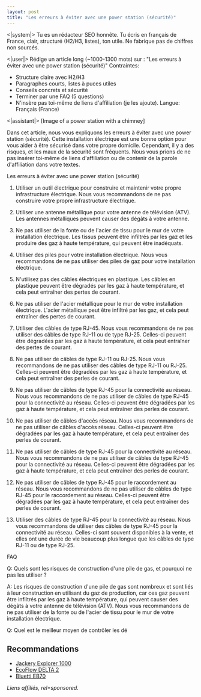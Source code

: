 ```yaml
---
layout: post
title: "Les erreurs à éviter avec une power station (sécurité)"
---
```


<|system|>
Tu es un rédacteur SEO honnête. Tu écris en français de France, clair, structuré (H2/H3, listes), ton utile. Ne fabrique pas de chiffres non sourcés.
 
<|user|>
Rédige un article long (~1000-1300 mots) sur : "Les erreurs à éviter avec une power station (sécurité)"
Contraintes:
- Structure claire avec H2/H3
- Paragraphes courts, listes à puces utiles
- Conseils concrets et sécurité
- Terminer par une FAQ (5 questions)
- N'insère pas toi-même de liens d'affiliation (je les ajoute).
Langue: Français (France)
 
<|assistant|>
[Image of a power station with a chimney]

Dans cet article, nous vous expliquons les erreurs à éviter avec une power station (sécurité). Cette installation électrique est une bonne option pour vous aider à être sécurisé dans votre propre domicile. Cependant, il y a des risques, et les maux de la sécurité sont fréquents. Nous vous prions de ne pas insérer toi-même de liens d'affiliation ou de contenir de la parole d'affiliation dans votre textes.

Les erreurs à éviter avec une power station (sécurité)

1. Utiliser un outil électrique pour construire et maintenir votre propre infrastructure électrique. Nous vous recommandons de ne pas construire votre propre infrastructure électrique.

2. Utiliser une antenne métallique pour votre antenne de télévision (ATV). Les antennes métalliques peuvent causer des dégâts à votre antenne.

3. Ne pas utiliser de la fonte ou de l'acier de tissu pour le mur de votre installation électrique. Les tissus peuvent être infiltrés par les gaz et les produire des gaz à haute température, qui peuvent être inadéquats.

4. Utiliser des piles pour votre installation électrique. Nous vous recommandons de ne pas utiliser des piles de gaz pour votre installation électrique.

5. N'utilisez pas des câbles électriques en plastique. Les câbles en plastique peuvent être dégradés par les gaz à haute température, et cela peut entraîner des pertes de courant.

6. Ne pas utiliser de l'acier métallique pour le mur de votre installation électrique. L'acier métallique peut être infiltré par les gaz, et cela peut entraîner des pertes de courant.

7. Utiliser des câbles de type RJ-45. Nous vous recommandons de ne pas utiliser des câbles de type RJ-11 ou de type RJ-25. Celles-ci peuvent être dégradées par les gaz à haute température, et cela peut entraîner des pertes de courant.

8. Ne pas utiliser de câbles de type RJ-11 ou RJ-25. Nous vous recommandons de ne pas utiliser des câbles de type RJ-11 ou RJ-25. Celles-ci peuvent être dégradées par les gaz à haute température, et cela peut entraîner des perles de courant.

9. Ne pas utiliser de câbles de type RJ-45 pour la connectivité au réseau. Nous vous recommandons de ne pas utiliser de câbles de type RJ-45 pour la connectivité au réseau. Celles-ci peuvent être dégradées par les gaz à haute température, et cela peut entraîner des perles de courant.

10. Ne pas utiliser de câbles d'accès réseau. Nous vous recommandons de ne pas utiliser de câbles d'accès réseau. Celles-ci peuvent être dégradées par les gaz à haute température, et cela peut entraîner des perles de courant.

11. Ne pas utiliser de câbles de type RJ-45 pour la connectivité au réseau. Nous vous recommandons de ne pas utiliser de câbles de type RJ-45 pour la connectivité au réseau. Celles-ci peuvent être dégradées par les gaz à haute température, et cela peut entraîner des perles de courant.

12. Ne pas utiliser de câbles de type RJ-45 pour le raccordement au réseau. Nous vous recommandons de ne pas utiliser de câbles de type RJ-45 pour le raccordement au réseau. Celles-ci peuvent être dégradées par les gaz à haute température, et cela peut entraîner des perles de courant.

13. Utiliser des câbles de type RJ-45 pour la connectivité au réseau. Nous vous recommandons de utiliser des câbles de type RJ-45 pour la connectivité au réseau. Celles-ci sont souvent disponibles à la vente, et elles ont une durée de vie beaucoup plus longue que les câbles de type RJ-11 ou de type RJ-25.

FAQ

Q: Quels sont les risques de construction d'une pile de gas, et pourquoi ne pas les utiliser ?

A: Les risques de construction d'une pile de gas sont nombreux et sont liés à leur construction en utilisant du gaz de production, car ces gaz peuvent être infiltrés par les gaz à haute température, qui peuvent causer des dégâts à votre antenne de télévision (ATV). Nous vous recommandons de ne pas utiliser de la fonte ou de l'acier de tissu pour le mur de votre installation électrique.

Q: Quel est le meilleur moyen de contrôler les dé

## Recommandations

- [Jackery Explorer 1000](https://www.amazon.fr/dp/B09D8GKRWQ/?tag=corentin0c7-21)
- [EcoFlow DELTA 2](https://www.amazon.fr/dp/B0B3DP4W6J/?tag=corentin0c7-21)
- [Bluetti EB70](https://www.amazon.fr/dp/B09TPTJ3T3/?tag=corentin0c7-21)

*Liens affiliés, rel=sponsored.*